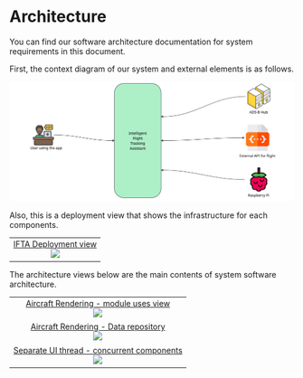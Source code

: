 # Architecture

You can find our software architecture documentation for system requirements in this document.

First, the context diagram of our system and external elements is as follows.

![Context Diagram](./images/context-diagram.jpg)



Also, this is a deployment view that shows the infrastructure for each components.

<table>
<tr><td align="center"><a href="./architecture/IFTA_Deployment_View.md">IFTA Deployment view<br>
<img src="https://github.com/user-attachments/assets/217bcb79-3f64-4034-b285-ac11970d8b80" width="800"></a></td></tr>
</table>




The architecture views below are the main contents of system software architecture.

<table>
<tr>
  <td align="center"><a href="./architecture/Rendering_Aggregation_Module_and_C&C_View.md#module-dependency-diagram">Aircraft Rendering - module uses view<br><img src="https://github.com/user-attachments/assets/6268ac37-59e6-4a07-a9ef-0904f99b66be" width="800"></a>       </td>
      </tr>
  <tr>  
  <td align="center"><a href="./architecture/Rendering_Aggregation_Module_and_C&C_View.md#component--connector-cc-view">Aircraft Rendering - Data repository<br>
        <img src="https://github.com/user-attachments/assets/1c5a44c2-846a-4f79-bf62-751233dc7e82" width="800"></a>
    </td>
</tr>
<tr>
  <td align="center"><a href="./architecture/TConnectionThread_C&C_View.md">Separate UI thread - concurrent components<br>
        <img src="https://github.com/user-attachments/assets/05bd718a-952e-4a37-a8a1-b9064eba0fe4" width="800"></a>
  </td>
</tr>
</table>
